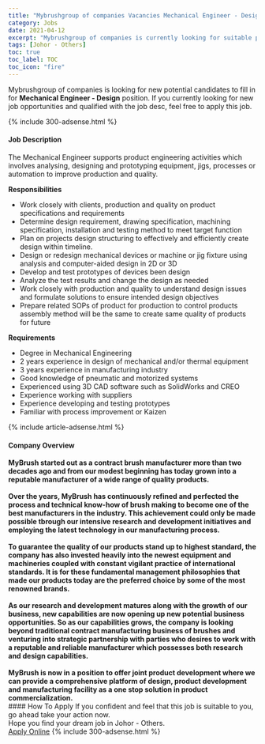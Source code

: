 ```yaml
---
title: "Mybrushgroup of companies Vacancies Mechanical Engineer - Design" 
category: Jobs 
date: 2021-04-12 
excerpt: "Mybrushgroup of companies is currently looking for suitable person to fill in the Mechanical Engineer - Design which based in Johor - Others" 
tags: [Johor - Others] 
toc: true 
toc_label: TOC 
toc_icon: "fire" 
--- 
```


<p>Mybrushgroup of companies is looking for new potential candidates to fill in for <b>Mechanical Engineer - Design</b> position. If you currently looking for new job opportunities and qualified with the job desc, feel free to apply this job.
</p>{% include 300-adsense.html %} 
<div><div><h4>Job Description</h4></div><div><div><span><div><p><span>The Mechanical Engineer supports product engineering activities which involves analysing, designing and prototyping equipment, jigs, processes or automation to improve production and quality.</span></p><p><strong>Responsibilities</strong></p><ul><li><span>Work closely with clients, production and quality on product specifications and requirements</span></li><li><span>Determine design requirement, drawing specification, machining specification, installation and testing method to meet target function</span></li><li><span>Plan on projects design structuring to effectively and efficiently create design within timeline.</span></li><li><span>Design or redesign mechanical&#160;devices or machine or jig fixture using analysis and computer-aided design in 2D or 3D</span><span></span></li><li><span>Develop and test prototypes of devices been design</span></li><li><span>Analyze the test results and change the design as needed</span></li><li><span>Work closely with production and quality to understand design issues and formulate solutions to ensure intended design objectives</span></li><li><span>Prepare related SOPs of product for production to control products assembly method will be the same to create same quality of products for future</span></li></ul><p><strong>Requirements</strong></p><ul><li>Degree in Mechanical Engineering</li><li>2 years experience in design of mechanical and/or thermal equipment</li><li><span>3 years experience in manufacturing industry</span></li><li><span>Good knowledge of pneumatic and motorized systems</span></li><li>Experienced using 3D CAD software such as SolidWorks and CREO</li><li>Experience working with suppliers</li><li>Experience developing and testing prototypes</li><li>Familiar with process improvement or Kaizen</li></ul></div></span></div></div></div> 
{% include article-adsense.html %} 
<div><div><h4>Company Overview</h4></div><div><div><span><div><div>
<div><strong>MyBrush started out as a contract brush manufacturer more than two decades ago and from our modest beginning has today grown into a reputable manufacturer of a wide range of quality products.&#160;<br><br>Over the years, MyBrush has continuously refined and perfected the process and technical know-how of brush making to become one of the best manufacturers in the industry. This achievement could only be made possible tbrough our intensive research and development initiatives and employing the latest technology in our manufacturing process.&#160;<br><br>To guarantee the quality of our products stand up to highest standard, the company has also invested heavily into the newest equipment and machineries coupled with constant vigilant practice of international standards. It is for these fundamental management philosophies that made our products today are the preferred choice by some of the most renowned brands.&#160;<br><br>As our research and development matures along with the growth of our business, new capabilities are now opening up new potential business opportunities. So as our capabilities grows, the company is looking beyond traditional contract manufacturing business of brushes and venturing into strategic partnership with parties who desires to work with a reputable and reliable manufacturer which possesses both research and design capabilities.&#160;<br><br>MyBrush is now in a position to offer joint product development where we can provide a comprehensive platform of design, product development and manufacturing facility as a one stop solution in product commercialization.</strong></div>
</div></div></span></div></div></div> 
#### How To Apply 
If you confident and feel that this job is suitable to you, go ahead take your action now. <br/> 
Hope you find your dream job in Johor - Others. <br/> 
<a href="https://www.jobstreet.com.my/en/job/mechanical-engineer-design-4534434?jobId=jobstreet-my-job-4534434&" class="btn btn--info" target="_blank" rel="nofollow noopenner">Apply Online</a> 
{% include 300-adsense.html %} 